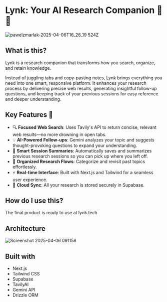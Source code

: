 # Lynk: Your AI Research Companion 🧠🔗
![pawelzmarlak-2025-04-06T16_26_19 524Z](https://github.com/user-attachments/assets/8651eed7-1bd2-43f2-859f-531df6227c33)


## What is this?

Lynk is a research companion that transforms how you search, organize, and retain knowledge.

Instead of juggling tabs and copy-pasting notes, Lynk brings everything you need into one smart, responsive platform. It enhances your research process by delivering precise web results, generating insightful follow-up questions, and keeping track of your previous sessions for easy reference and deeper understanding.


## Key Features 🚀

- 🔍 **Focused Web Search**: Uses Tavily's API to return concise, relevant web results—no more drowning in open tabs.
- 💡 **AI-Powered Follow-ups**: Gemini analyzes your topic and suggests thought-provoking questions to expand your understanding.
- 🧠 **Smart Session Summaries**: Automatically saves and summarizes previous research sessions so you can pick up where you left off.
- 📂 **Organized Research Flows**: Categorize and revisit past topics effortlessly.
- ⚡ **Real-time Interface**: Built with Next.js and Tailwind for a seamless user experience.
- 🔐 **Cloud Sync**: All your research is stored securely in Supabase.



## How do I use this?
The final product is ready to use at lynk.tech


## Architecture
![Screenshot 2025-04-06 091158](https://github.com/user-attachments/assets/8a1cd282-ddc6-4afb-a793-56d15cf7c5f3)



## Built with
- Next.js 
- Tailwind CSS 
- Supabase 
- TavilyAI
- Gemini API
- Drizzle ORM
  
   
